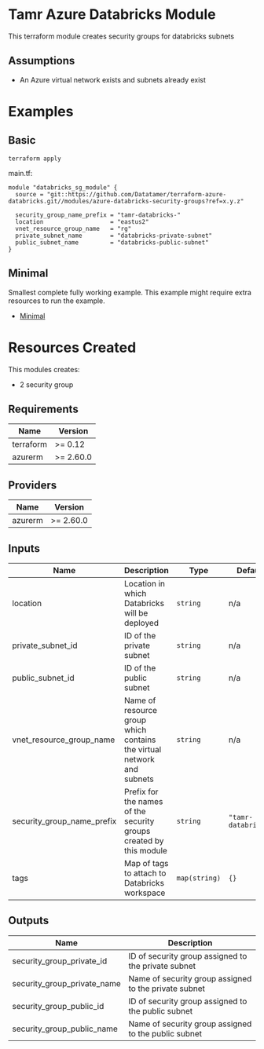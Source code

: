 # Tamr Azure Databricks Module

This terraform module creates security groups for databricks subnets

## Assumptions
* An Azure virtual network exists and subnets already exist

# Examples
## Basic
`terraform apply`

main.tf:
```
module "databricks_sg_module" {
  source = "git::https://github.com/Datatamer/terraform-azure-databricks.git//modules/azure-databricks-security-groups?ref=x.y.z"

  security_group_name_prefix = "tamr-databricks-"
  location                   = "eastus2"
  vnet_resource_group_name   = "rg"
  private_subnet_name        = "databricks-private-subnet"
  public_subnet_name         = "databricks-public-subnet"
}
```

## Minimal
Smallest complete fully working example. This example might require extra resources to run the example.
- [Minimal](https://github.com/Datatamer/terraform-azure-databricks/tree/master/examples/minimal)

# Resources Created
This modules creates:
* 2 security group

<!-- BEGINNING OF PRE-COMMIT-TERRAFORM DOCS HOOK -->
## Requirements

| Name | Version |
|------|---------|
| terraform | >= 0.12 |
| azurerm | >= 2.60.0 |

## Providers

| Name | Version |
|------|---------|
| azurerm | >= 2.60.0 |

## Inputs

| Name | Description | Type | Default | Required |
|------|-------------|------|---------|:--------:|
| location | Location in which Databricks will be deployed | `string` | n/a | yes |
| private\_subnet\_id | ID of the private subnet | `string` | n/a | yes |
| public\_subnet\_id | ID of the public subnet | `string` | n/a | yes |
| vnet\_resource\_group\_name | Name of resource group which contains the virtual network and subnets | `string` | n/a | yes |
| security\_group\_name\_prefix | Prefix for the names of the security groups created by this module | `string` | `"tamr-databricks"` | no |
| tags | Map of tags to attach to Databricks workspace | `map(string)` | `{}` | no |

## Outputs

| Name | Description |
|------|-------------|
| security\_group\_private\_id | ID of security group assigned to the private subnet |
| security\_group\_private\_name | Name of security group assigned to the private subnet |
| security\_group\_public\_id | ID of security group assigned to the public subnet |
| security\_group\_public\_name | Name of security group assigned to the public subnet |

<!-- END OF PRE-COMMIT-TERRAFORM DOCS HOOK -->

